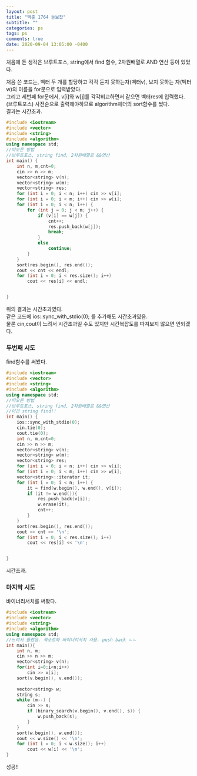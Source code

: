 ```yaml
---
layout: post
title: "백준 1764 듣보잡"
subtitle: ""
categories: ps
tags: ps
comments: true
date: 2020-09-04 13:05:00 -0400
---
```


처음에 든 생각은 브루트포스, string에서 find 함수, 2차원배열로 AND 연산 등이 있었다. 	

처음 쓴 코드는, 벡터 두 개를 할당하고 각각 듣지 못하는자(벡터v), 보지 못하는 자(벡터w)의 이름을 for문으로 입력받았다.		
그리고 세번째 for문에서, v[i]와 w[j]를 각각비교하면서 같으면 벡터res에 입력했다.(브루트포스)	
사전순으로 출력해야하므로 algorithm헤더의 sort함수를 썼다.	
결과는 시간초과.	

```cpp
#include <iostream>
#include <vector>
#include <string>
#include <algorithm>
using namespace std;
//떠오른 방법
//브루트포스, string find, 2차원배열로 &&연산
int main() {
	int n, m,cnt=0;
	cin >> n >> m;
	vector<string> v(n);
	vector<string> w(m);
	vector<string> res;
	for (int i = 0; i < n; i++) cin >> v[i];
	for (int i = 0; i < m; i++) cin >> w[i];
	for (int i = 0; i < n; i++) {
		for (int j = 0; j < m; j++) {
			if (v[i] == w[j]) {
				cnt++;
				res.push_back(w[j]);
				break;
			}
			else
				continue;
		}
	}
	sort(res.begin(), res.end());
	cout << cnt << endl;
	for (int i = 0; i < res.size(); i++)
		cout << res[i] << endl;


}
```
위의 결과는 시간초과였다. 	
같은 코드에 ios::sync_with_stdio(0); 를 추가해도 시간초과였음.	
물론 cin,cout이 느려서 시간초과일 수도 있지만 시간복잡도를 따져보지 않으면 안되겠다.	

### 두번째 시도
find함수를 써봤다.
```cpp
#include <iostream>
#include <vector>
#include <string>
#include <algorithm>
using namespace std;
//떠오른 방법
//브루트포스, string find, 2차원배열로 &&연산
//이건 string find!!
int main() {
	ios::sync_with_stdio(0);
	cin.tie(0);
	cout.tie(0);
	int n, m,cnt=0;
	cin >> n >> m;
	vector<string> v(n);
	vector<string> w(m);
	vector<string> res;
	for (int i = 0; i < n; i++) cin >> v[i];
	for (int i = 0; i < m; i++) cin >> w[i];
	vector<string>::iterator it;
	for (int i = 0; i < n; i++) {
		it = find(w.begin(), w.end(), v[i]);
		if (it != w.end()){
			res.push_back(v[i]);
			w.erase(it);
			cnt++;
		}
	}
	sort(res.begin(), res.end());
	cout << cnt << '\n';
	for (int i = 0; i < res.size(); i++)
		cout << res[i] << '\n';


}
```
시간초과.
### 마지막 시도
바이너리서치를 써봤다.

```cpp
#include <iostream>
#include <vector>
#include <string>
#include <algorithm>
using namespace std;
//느려서 틀렸음. 퀵소트와 바이너리서치 사용. push back ㄴㄴ
int main(){
	int n, m;
	cin >> n >> m;
	vector<string> v(n);
	for(int i=0;i<n;i++)
		cin >> v[i];
	sort(v.begin(), v.end());
	
	vector<string> w;
	string s;
	while (m--) {
		cin >> s;
		if (binary_search(v.begin(), v.end(), s)) {
			w.push_back(s);
		}
	}
	sort(w.begin(), w.end());
	cout << w.size() << '\n';
	for (int i = 0; i < w.size(); i++)
		cout << w[i] << '\n';
}
```

성공!!